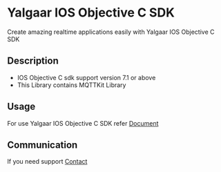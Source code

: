 # Yalgaar IOS Objective C SDK
Create amazing realtime applications easily with Yalgaar IOS Objective C SDK

## Description
* IOS Objective C sdk support version 7.1 or above
* This Library contains MQTTKit Library

## Usage
For use Yalgaar IOS Objective C SDK refer [Document](https://www.yalgaar.io/documentation/ios-api)

## Communication
If you need support [Contact](https://www.yalgaar.io/contact-us)